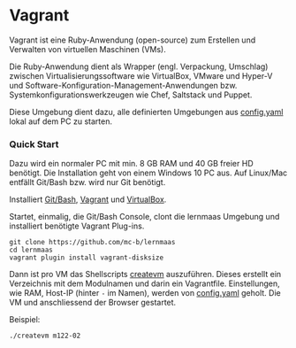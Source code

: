 Vagrant
=======

Vagrant ist eine Ruby-Anwendung (open-source) zum Erstellen und Verwalten von virtuellen Maschinen (VMs).

Die Ruby-Anwendung dient als Wrapper (engl. Verpackung, Umschlag) zwischen Virtualisierungssoftware wie VirtualBox, VMware und Hyper-V und Software-Konfiguration-Management-Anwendungen bzw. Systemkonfigurationswerkzeugen wie Chef, Saltstack und Puppet.

Diese Umgebung dient dazu, alle definierten Umgebungen aus [config.yaml](../config.yaml) lokal auf dem PC zu starten.

### Quick Start

Dazu wird ein normaler PC mit min. 8 GB RAM und 40 GB freier HD benötigt. Die Installation geht von einem Windows 10 PC aus. Auf Linux/Mac entfällt Git/Bash bzw. wird nur Git benötigt. 

Installiert [Git/Bash](https://git-scm.com/downloads), [Vagrant](https://www.vagrantup.com/) und [VirtualBox](https://www.virtualbox.org/).

Startet, einmalig, die Git/Bash Console, clont die lernmaas Umgebung und installiert benötigte Vagrant Plug-ins.

    git clone https://github.com/mc-b/lernmaas
    cd lernmaas
    vagrant plugin install vagrant-disksize
    
Dann ist pro VM das Shellscripts [createvm](createvm) auszuführen. Dieses erstellt ein Verzeichnis mit dem Modulnamen und darin ein Vagrantfile.
Einstellungen, wie RAM, Host-IP (hinter `-` im Namen), werden von [config.yaml](../config.yaml) geholt. Die VM und anschliessend der Browser gestartet. 

Beispiel:
    
    ./createvm m122-02




